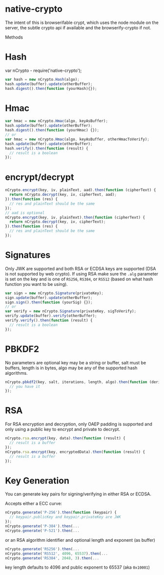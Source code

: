 native-crypto
===

The intent of this is browserifable crypt, which uses the node module on the server, the subtle crypto api if available and the browserify-crypto if not.

Methods

Hash
===
var nCrypto - require('native-crypto');
```js
var hash = new nCrypto.Hash(algo);
hash.update(buffer).update(otherBuffer);
hash.digest().then(function (yourHash){});
```
Hmac
===

```js
var hmac = new nCrypto.Hmac(algo, keyAsBuffer);
hash.update(buffer).update(otherBuffer);
hash.digest().then(function (yourHmac) {});
// or
var hmac = new nCrypto.Hmac(algo, keyAsBuffer, otherHmacToVerify);
hash.update(buffer).update(otherBuffer);
hash.verify().then(function (result) {
  // result is a boolean
});
```

encrypt/decrypt
===

```js
nCrypto.encrypt(key, iv, plainText, aad).then(function (cipherText) {
  return nCrypto.decrypt(key, iv, cipherText, aad);
}).then(function (res) {
  // res and plainText should be the same
});
// aad is optional
nCrypto.encrypt(key, iv, plainText).then(function (cipherText) {
  return nCrypto.decrypt(key, iv, cipherText);
}).then(function (res) {
  // res and plainText should be the same
});
```

Signatures
===

Only JWK are supported and both RSA or ECDSA keys are supported (DSA is not
supported by web crypto).  If using RSA make sure the `.alg` parameter is set on the key and is one of `RS256`, `RS384`, or `RS512` (based on what hash function you want to be using).

```js
var sign = new nCrypto.Signature(privateKey);
sign.update(buffer).update(otherBuffer);
sign.sign().then(function (yourSig) {});
// or
var verify = new nCrypto.Signature(privateKey, sigToVerify);
verify.update(buffer).verify(otherBuffer);
verify.verify().then(function (result) {
  // result is a boolean
});
```

PBKDF2
===

No parameters are optional key may be a string or buffer, salt must be buffers, length is in bytes,
algo may be any of the supported hash algorithms.

```js
nCrypto.pbkdf2(key, salt, iterations, length, algo).then(function (derivedKey) {
  // you have it
});
```

RSA
===

For RSA encryption and decryption, only OAEP padding is supported and only using a public key to encrypt and private to decrypt.

```js
nCrypto.rsa.encrypt(key, data).then(function (result) {
  // result is a buffer
});
nCrypto.rsa.encrypt(key, encryptedData).then(function (result) {
  // result is a buffer
});
```

Key Generation
===

You can generate key pairs for signing/verifying in either RSA or ECDSA.

Accepts either a ECC curve:

```js
nCrypto.generate('P-256').then(function (keypair) {
  // keypair.publicKey and keypair.privateKey are JWK
});
nCrypto.generate('P-384').then(...
nCrypto.generate('P-521').then(...
```

or an RSA algorithm identifier and optional length and exponent (as buffer)

```js
nCrypto.generate('RS256').then(...
nCrypto.generate('RS512', 4096, 65537).then(...
nCrypto.generate('RS384', 2048, 3).then(...
```

key length defaults to 4096 and public exponent to 65537 (aka `0x10001`)
